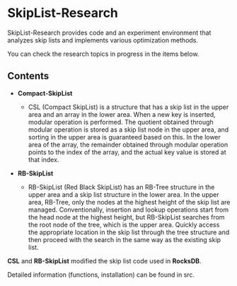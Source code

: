 # SkipList-Research

SkipList-Research provides code and an experiment environment that analyzes skip lists and implements various optimization methods.

You can check the research topics in progress in the items below.

## Contents

- **Compact-SkipList**
  - CSL (Compact SkipList) is a structure that has a skip list in the upper area and an array in the lower area. When a new key is inserted, modular operation is performed. The quotient obtained through modular operation is stored as a skip list node in the upper area, and sorting in the upper area is guaranteed based on this. In the lower area of the array, the remainder obtained through modular operation points to the index of the array, and the actual key value is stored at that index. 

- **RB-SkipList**
  - RB-SkipList (Red Black SkipList) has an RB-Tree structure in the upper area and a skip list structure in the lower area. In the upper area, RB-Tree, only the nodes at the highest height of the skip list are managed. Conventionally, insertion and lookup operations start from the head node at the highest height, but RB-SkipList searches from the root node of the tree, which is the upper area. Quickly access the appropriate location in the skip list through the tree structure and then proceed with the search in the same way as the existing skip list.

**CSL** and **RB-SkipList** modified the skip list code used in **RocksDB**.

Detailed information (functions, installation) can be found in src.
